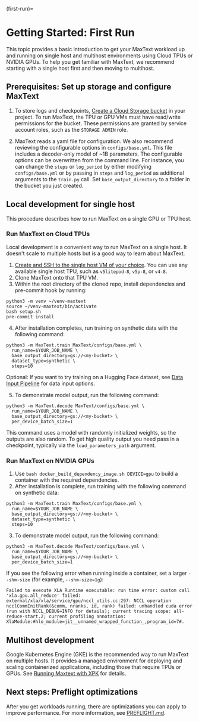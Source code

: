 <!--
 Copyright 2024 Google LLC

 Licensed under the Apache License, Version 2.0 (the "License");
 you may not use this file except in compliance with the License.
 You may obtain a copy of the License at

      https://www.apache.org/licenses/LICENSE-2.0

 Unless required by applicable law or agreed to in writing, software
 distributed under the License is distributed on an "AS IS" BASIS,
 WITHOUT WARRANTIES OR CONDITIONS OF ANY KIND, either express or implied.
 See the License for the specific language governing permissions and
 limitations under the License.
 -->

(first-run)=
# Getting Started: First Run

This topic provides a basic introduction to get your MaxText workload up and running on single host and multihost environments using Cloud TPUs or NVIDIA GPUs. To help you get familiar with MaxText, we recommend starting with a single host first and then moving to multihost.

## Prerequisites: Set up storage and configure MaxText
1. To store logs and checkpoints, [Create a Cloud Storage bucket](https://cloud.google.com/storage/docs/creating-buckets) in your project. To run MaxText, the TPU or GPU VMs must have read/write permissions for the bucket. These permissions are granted by service account roles, such as the `STORAGE ADMIN` role.

2. MaxText reads a yaml file for configuration. We also recommend reviewing the configurable options in `configs/base.yml`. This file includes a decoder-only model of ~1B parameters. The configurable options can be overwritten from the command line. For instance, you can change the `steps` or `log_period` by either modifying `configs/base.yml` or by passing in `steps` and `log_period` as additional arguments to the `train.py` call. Set `base_output_directory` to a folder in the bucket you just created.

## Local development for single host
This procedure describes how to run MaxText on a single GPU or TPU host.

### Run MaxText on Cloud TPUs
Local development is a convenient way to run MaxText on a single host. It doesn't scale to
multiple hosts but is a good way to learn about MaxText.

1. [Create and SSH to the single host VM of your choice](https://cloud.google.com/tpu/docs/managing-tpus-tpu-vm). You can use any available single host TPU, such as `v5litepod-8`, `v5p-8`, or `v4-8`.
2. Clone MaxText onto that TPU VM.
3. Within the root directory of the cloned repo, install dependencies and pre-commit hook by running:
```
python3 -m venv ~/venv-maxtext
source ~/venv-maxtext/bin/activate
bash setup.sh
pre-commit install
```
4. After installation completes, run training on synthetic data with the following command:
```
python3 -m MaxText.train MaxText/configs/base.yml \
  run_name=$YOUR_JOB_NAME \
  base_output_directory=gs://<my-bucket> \
  dataset_type=synthetic \
  steps=10
```
Optional: If you want to try training on a Hugging Face dataset, see [Data Input Pipeline](data-input-pipeline) for data input options.

5. To demonstrate model output, run the following command:
```
python3 -m MaxText.decode MaxText/configs/base.yml \
  run_name=$YOUR_JOB_NAME \
  base_output_directory=gs://<my-bucket> \
  per_device_batch_size=1
```
This command uses a model with randomly initialized weights, so the outputs are also random. To get high quality output you need pass in a checkpoint, typically via the `load_parameters_path` argument.


### Run MaxText on NVIDIA GPUs
1. Use `bash docker_build_dependency_image.sh DEVICE=gpu` to build a container with the required dependencies.
2. After installation is complete, run training with the following command on synthetic data:
```
python3 -m MaxText.train MaxText/configs/base.yml \
  run_name=$YOUR_JOB_NAME \
  base_output_directory=gs://<my-bucket> \
  dataset_type=synthetic \
  steps=10  
```

3. To demonstrate model output, run the following command: 
```
python3 -m MaxText.decode MaxText/configs/base.yml \
  run_name=$YOUR_JOB_NAME \
  base_output_directory=gs://<my-bucket> \
  per_device_batch_size=1  
```

If you see the following error when running inside a container, set a larger `--shm-size` (for example, `--shm-size=1g`):
```
Failed to execute XLA Runtime executable: run time error: custom call 'xla.gpu.all_reduce' failed: external/xla/xla/service/gpu/nccl_utils.cc:297: NCCL operation ncclCommInitRank(&comm, nranks, id, rank) failed: unhandled cuda error (run with NCCL_DEBUG=INFO for details); current tracing scope: all-reduce-start.2; current profiling annotation: XlaModule:#hlo_module=jit__unnamed_wrapped_function_,program_id=7#.
```

## Multihost development

Google Kubernetes Engine (GKE) is the recommended way to run MaxText on multiple hosts. It provides a managed environment for deploying and scaling containerized applications, including those that require TPUs or GPUs. See [Running Maxtext with XPK](run-xpk) for details.

## Next steps: Preflight optimizations

After you get workloads running, there are optimizations you can apply to improve performance. For more information, see [PREFLIGHT.md](https://github.com/google/maxtext/blob/main/PREFLIGHT.md).
